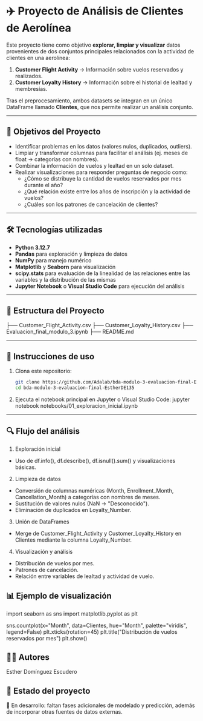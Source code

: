 # ✈️ Proyecto de Análisis de Clientes de Aerolínea  

Este proyecto tiene como objetivo **explorar, limpiar y visualizar** datos provenientes de dos conjuntos principales relacionados con la actividad de clientes en una aerolínea:  

1. **Customer Flight Activity** → Información sobre vuelos reservados y realizados.  
2. **Customer Loyalty History** → Información sobre el historial de lealtad y membresías.  

Tras el preprocesamiento, ambos datasets se integran en un único DataFrame llamado **Clientes**, que nos permite realizar un análisis conjunto.  

---

## 📌 Objetivos del Proyecto  

- Identificar problemas en los datos (valores nulos, duplicados, outliers).  
- Limpiar y transformar columnas para facilitar el análisis (ej. meses de float → categorías con nombres).  
- Combinar la información de vuelos y lealtad en un solo dataset.  
- Realizar visualizaciones para responder preguntas de negocio como:  
  - ¿Cómo se distribuye la cantidad de vuelos reservados por mes durante el año?  
  - ¿Qué relación existe entre los años de inscripción y la actividad de vuelos?  
  - ¿Cuáles son los patrones de cancelación de clientes?  

---

## 🛠️ Tecnologías utilizadas  

- **Python 3.12.7**  
- **Pandas** para exploración y limpieza de datos  
- **NumPy** para manejo numérico  
- **Matplotlib** y **Seaborn** para visualización 
- **scipy.stats** para evaluación de la linealidad de las relaciones entre las variables y la distribución de las mismas
- **Jupyter Notebook** o **Visual Studio Code** para ejecución del análisis  

---

## 📂 Estructura del Proyecto  

├── Customer_Flight_Activity.csv
├── Customer_Loyalty_History.csv
├── Evaluacion_final_modulo_3.ipynb
├── README.md


---

## 🚀 Instrucciones de uso  

1. Clona este repositorio:  
   ```bash
   git clone https://github.com/Adalab/bda-modulo-3-evaluacion-final-EstherDE135.git
   cd bda-modulo-3-evaluacion-final-EstherDE135

2. Ejecuta el notebook principal en Jupyter o Visual Studio Code:
jupyter notebook notebooks/01_exploracion_inicial.ipynb

---
## 🔍 Flujo del análisis

1. Exploración inicial
- Uso de df.info(), df.describe(), df.isnull().sum() y visualizaciones básicas.
2. Limpieza de datos
- Conversión de columnas numéricas (Month, Enrollment_Month, Cancellation_Month) a categorías con nombres de meses.
- Sustitución de valores nulos (NaN → "Desconocido").
- Eliminación de duplicados en Loyalty_Number.
3. Unión de DataFrames
- Merge de Customer_Flight_Activity y Customer_Loyalty_History en Clientes mediante la columna Loyalty_Number.
4. Visualización y análisis
- Distribución de vuelos por mes.
- Patrones de cancelación.
- Relación entre variables de lealtad y actividad de vuelo.

## 📊 Ejemplo de visualización
import seaborn as sns
import matplotlib.pyplot as plt

sns.countplot(x="Month", data=Clientes, hue="Month", palette="viridis", legend=False)
plt.xticks(rotation=45)
plt.title("Distribución de vuelos reservados por mes")
plt.show()

## 👩‍💻 Autores
Esther Domínguez Escudero

## 📌 Estado del proyecto
🔧 En desarrollo: faltan fases adicionales de modelado y predicción, además de incorporar otras fuentes de datos externas.